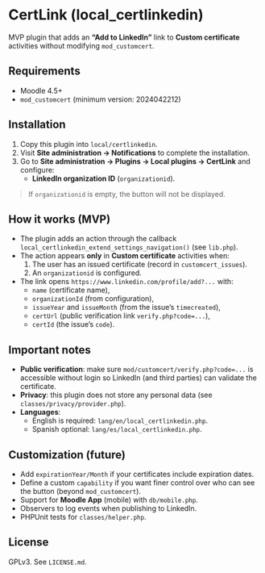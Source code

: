# CertLink (local_certlinkedin)

MVP plugin that adds an **“Add to LinkedIn”** link to **Custom certificate** activities without modifying `mod_customcert`.

## Requirements
- Moodle 4.5+  
- `mod_customcert` (minimum version: 2024042212)

## Installation
1. Copy this plugin into `local/certlinkedin`.
2. Visit **Site administration → Notifications** to complete the installation.
3. Go to **Site administration → Plugins → Local plugins → CertLink** and configure:
   - **LinkedIn organization ID** (`organizationid`).

> If `organizationid` is empty, the button will not be displayed.

## How it works (MVP)
- The plugin adds an action through the callback `local_certlinkedin_extend_settings_navigation()` (see `lib.php`).
- The action appears **only** in **Custom certificate** activities when:
  1. The user has an issued certificate (record in `customcert_issues`).
  2. An `organizationid` is configured.
- The link opens `https://www.linkedin.com/profile/add?...` with:
  - `name` (certificate name),
  - `organizationId` (from configuration),
  - `issueYear` and `issueMonth` (from the issue’s `timecreated`),
  - `certUrl` (public verification link `verify.php?code=...`),
  - `certId` (the issue’s `code`).

## Important notes
- **Public verification**: make sure `mod/customcert/verify.php?code=...` is accessible without login so LinkedIn (and third parties) can validate the certificate.
- **Privacy**: this plugin does not store any personal data (see `classes/privacy/provider.php`).
- **Languages**: 
  - English is required: `lang/en/local_certlinkedin.php`.
  - Spanish optional: `lang/es/local_certlinkedin.php`.

## Customization (future)
- Add `expirationYear/Month` if your certificates include expiration dates.
- Define a custom `capability` if you want finer control over who can see the button (beyond `mod_customcert`).
- Support for **Moodle App** (mobile) with `db/mobile.php`.
- Observers to log events when publishing to LinkedIn.
- PHPUnit tests for `classes/helper.php`.

## License
GPLv3. See `LICENSE.md`.
